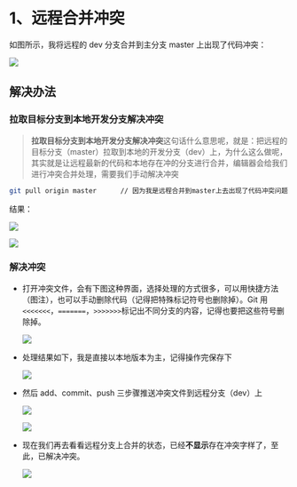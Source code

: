 # 1、远程合并冲突

如图所示，我将远程的 dev 分支合并到主分支 master 上出现了代码冲突：

![](https://gitee.com/sjy666666/image-host/raw/master/img/image-20210809212929965.png)

## 解决办法

### 拉取目标分支到本地开发分支解决冲突

> **拉取目标分支到本地开发分支解决冲突**这句话什么意思呢，就是：把远程的目标分支（master）拉取到本地的开发分支（dev）上，为什么这么做呢，其实就是让远程最新的代码和本地存在冲的分支进行合并，编辑器会给我们进行冲突合并处理，需要我们手动解决冲突

```bash
git pull origin master		// 因为我是远程合并到master上去出现了代码冲突问题，所以要把远程master代码拉下来合并本地代码，这里拉取的分支要取你远程被合并的分支！！！不是千篇一律的master！！！
```

结果：

![](https://gitee.com/sjy666666/image-host/raw/master/img/image-20210809213834634.png)

![](https://gitee.com/sjy666666/image-host/raw/master/img/image-20210809214106262.png)

### 解决冲突

- 打开冲突文件，会有下图这种界面，选择处理的方式很多，可以用快捷方法（图注），也可以手动删除代码（记得把特殊标记符号也删除掉）。Git 用`<<<<<<<`，`=======`，`>>>>>>>`标记出不同分支的内容，记得也要把这些符号删除掉。

  ![](https://gitee.com/sjy666666/image-host/raw/master/img/image-20210809215051338.png)

- 处理结果如下，我是直接以本地版本为主，记得操作完保存下

  ![](https://gitee.com/sjy666666/image-host/raw/master/img/image-20210809215310943.png)

- 然后 add、commit、push 三步骤推送冲突文件到远程分支（dev）上

  ![](https://gitee.com/sjy666666/image-host/raw/master/img/image-20210809215645899.png)

  ![](https://gitee.com/sjy666666/image-host/raw/master/img/image-20210809215736337.png)

- 现在我们再去看看远程分支上合并的状态，已经**不显示**存在冲突字样了，至此，已解决冲突。

  ![](https://gitee.com/sjy666666/image-host/raw/master/img/image-20210809215923516.png)
